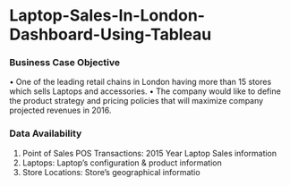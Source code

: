 # Laptop-Sales-In-London-Dashboard-Using-Tableau

### Business Case Objective

• One of the leading retail chains in London having more than 15 stores which sells Laptops and accessories.
• The company would like to define the product strategy and pricing policies that will maximize company projected revenues in 2016.

### Data Availability

1. Point of Sales POS Transactions: 2015 Year Laptop Sales information
2. Laptops: Laptop’s configuration & product information
3. Store Locations: Store’s geographical informatio
